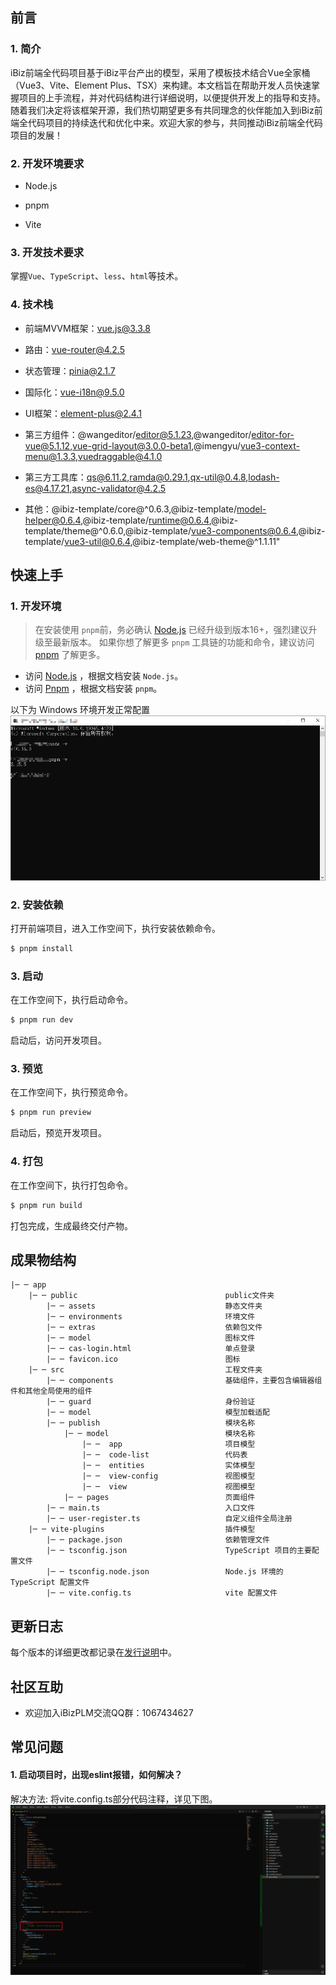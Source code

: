 ## 前言

### 1. 简介

iBiz前端全代码项目基于iBiz平台产出的模型，采用了模板技术结合Vue全家桶（Vue3、Vite、Element Plus、TSX）来构建。本文档旨在帮助开发人员快速掌握项目的上手流程，并对代码结构进行详细说明，以便提供开发上的指导和支持。随着我们决定将该框架开源，我们热切期望更多有共同理念的伙伴能加入到iBiz前端全代码项目的持续迭代和优化中来。欢迎大家的参与，共同推动iBiz前端全代码项目的发展！

### 2. 开发环境要求

- Node.js

- pnpm

- Vite

### 3. 开发技术要求

掌握`Vue`、`TypeScript`、`less`、`html`等技术。

### 4. 技术栈

- 前端MVVM框架：vue.js@3.3.8

- 路由：vue-router@4.2.5

- 状态管理：pinia@2.1.7

- 国际化：vue-i18n@9.5.0

- UI框架：element-plus@2.4.1

- 第三方组件：@wangeditor/editor@5.1.23,@wangeditor/editor-for-vue@5.1.12,vue-grid-layout@3.0.0-beta1,@imengyu/vue3-context-menu@1.3.3,vuedraggable@4.1.0

- 第三方工具库：qs@6.11.2,ramda@0.29.1,qx-util@0.4.8,lodash-es@4.17.21,async-validator@4.2.5

- 其他：@ibiz-template/core@^0.6.3,@ibiz-template/model-helper@0.6.4,@ibiz-template/runtime@0.6.4,@ibiz-template/theme@^0.6.0,@ibiz-template/vue3-components@0.6.4,@ibiz-template/vue3-util@0.6.4,@ibiz-template/web-theme@^1.1.11"

## 快速上手

### 1. 开发环境

> 在安装使用 `pnpm`前，务必确认 [Node.js](https://nodejs.org) 已经升级到版本16+，强烈建议升级至最新版本。
> 如果你想了解更多 `pnpm` 工具链的功能和命令，建议访问 [pnpm](https://www.pnpm.cn/) 了解更多。

- 访问 [Node.js](https://nodejs.org) ，根据文档安装 `Node.js`。
- 访问 [Pnpm](https://www.pnpm.cn/) ，根据文档安装 `pnpm`。

以下为 Windows 环境开发正常配置 
<br>
![开发环境信息](sample/getting-started/development.png)

### 2. 安装依赖

打开前端项目，进入工作空间下，执行安装依赖命令。

```bash
$ pnpm install
```

### 3. 启动

在工作空间下，执行启动命令。

```bash
$ pnpm run dev
```

启动后，访问开发项目。

### 3. 预览

在工作空间下，执行预览命令。

```bash
$ pnpm run preview
```

启动后，预览开发项目。

### 4. 打包

在工作空间下，执行打包命令。

```bash
$ pnpm run build
```

打包完成，生成最终交付产物。

## 成果物结构

```
|─ ─ app
​    |─ ─ public                                 public文件夹
​        |─ ─ assets                             静态文件夹
​        |─ ─ environments                       环境文件
​        |─ ─ extras                             依赖包文件
​        |─ ─ model                              图标文件
​        |─ ─ cas-login.html                     单点登录
        |─ ─ favicon.ico                        图标
​    |─ ─ src                                    工程文件夹
        |─ ─ components                         基础组件，主要包含编辑器组件和其他全局使用的组件
        |─ ─ guard                              身份验证
        |─ ─ model                              模型加载适配
        |─ ─ publish                            模块名称
            |─ ─ model                          模块名称
​                |─ ─  app                       项目模型
​                |─ ─  code-list                 代码表
​                |─ ─  entities                  实体模型
​                |─ ─  view-config               视图模型
​                |─ ─  view                      视图模型
            |─ ─ pages                          页面组件
​        |─ ─ main.ts                            入口文件
​        |─ ─ user-register.ts                   自定义组件全局注册
​    |─ ─ vite-plugins                           插件模型
        ​|─ ─ package.json                       依赖管理文件
        ​|─ ─ tsconfig.json                      TypeScript 项目的主要配置文件
        ​|─ ─ tsconfig.node.json                 Node.js 环境的 TypeScript 配置文件
​        |─ ─ vite.config.ts                     vite 配置文件
```

## 更新日志

每个版本的详细更改都记录在[发行说明](CHANGELOG.md)中。

## 社区互助

- 欢迎加入iBizPLM交流QQ群：1067434627

## 常见问题

#### 1. 启动项目时，出现eslint报错，如何解决？
 
   解决方法: 将vite.config.ts部分代码注释，详见下图。<br>
   ![远程代理地址](sample/getting-started/problem.png)